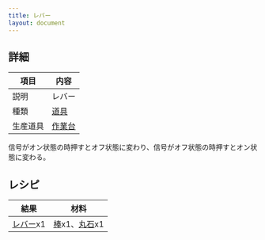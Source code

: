 ```yaml
---
title: レバー
layout: document
---
```

## 詳細

|項目|内容|
|---|---|
|説明|レバー|
|種類|[道具](道具)|
|生産道具|[作業台](作業台)|

信号がオン状態の時押すとオフ状態に変わり、信号がオフ状態の時押すとオン状態に変わる。

## レシピ

|結果|材料|
|---|---|
|[レバー](レバー)x1|[棒](棒)x1、[丸石](丸石)x1|
